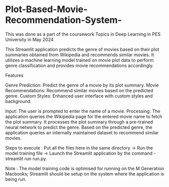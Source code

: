 # Plot-Based-Movie-Recommendation-System-
This was done as a part of the coursework Topics in Deep Learning in PES University in May 2024

This Streamlit application predicts the genre of movies based on their plot summaries obtained from Wikipedia and recommends similar movies. It utilizes a machine learning model trained on movie plot data to perform genre classification and provides movie recommendations accordingly.

Features

Genre Prediction: Predict the genre of a movie by its plot summary.
Movie Recommendations: Recommend similar movies based on the predicted genre.
Custom Styles: Enhanced user interface with custom styles and background.


Input: The user is prompted to enter the name of a movie.
Processing:
    The application queries the Wikipedia page for the entered movie name to fetch the plot summary.
    It processes the plot summary through a pre-trained neural network to predict the genre.
    Based on the predicted genre, the application queries an internally maintained dataset to recommend similar movies.

Steps to execute :
Put all the files here in the same directory -> Run the model training file -> Launch the Streamlit application by the command - streamlit run run.py. 

Note : 
    The model training code is optimised for running on the M Generation Macbooks;
    Streamlit should be setup on the system where the application is being run. 
